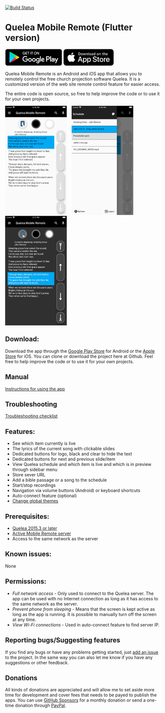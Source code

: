 [![Build Status](https://travis-ci.com/quelea-projection/quelea-flutter-remote.svg?branch=master)](https://travis-ci.com/quelea-projection/quelea-flutter-remote)

# Quelea Mobile Remote (Flutter version)
<a href="https://play.google.com/store/apps/details?id=org.quelea.mobileremote"><img src="readme_resources/google-play-badge.png" height="55" alt="Download Quelea Mobile Remote in Google Play"></a> <a href="https://apps.apple.com/app/id1535967266" ><img src="readme_resources/app_store_badge.png" alt="Download Quelea Mobile Remote in App Store" height="55"></a>

Quelea Mobile Remote is an Android and iOS app that allows you to remotely control the free church projection software Quelea. It is a customized version of the web site remote control feature for easier access.

The entire code is open source, so free to help improve the code or to use it for your own projects.

<img src="readme_resources/main.png" width="200"/>&nbsp;&nbsp;&nbsp;  <img src="readme_resources/schedule.png" width="200"/>&nbsp;&nbsp;&nbsp; <img src="readme_resources/dark.png" width="200" />

## Download:
Download the app through the [Google Play Store](https://play.google.com/store/apps/details?id=org.quelea.mobileremote) for Android or the [Apple Store](https://apps.apple.com/app/id1535967266) for iOS. You can clone or download the project here at Github. Feel free to help improve the code or to use it for your own projects.

## Manual
[Instructions for using the app](https://quelea-projection.github.io/docs/Remote_Control_Manual)

## Troubleshooting
[Troubleshooting checklist](https://quelea-projection.github.io/docs/Remote_Control_Troubleshooting)

## Features:
* See which item currently is live
* The lyrics of the current song with clickable slides
* Dedicated buttons for logo, black and clear to hide the text
* Dedicated buttons for next and previous slide/item
* View Quelea schedule and which item is live and which is in preview through sidebar menu
* Store sever URL
* Add a bible passage or a song to the schedule
* Start/stop recordings
* Navigation via volume buttons (Android) or keyboard shortcuts
* Auto-connect feature (optional)
* [Change global themes](https://quelea.org/wiki/index.php/Themes#Set_a_global_theme)

## Prerequisites:
* [Quelea 2015.3 or later](https://sourceforge.net/projects/quelea/files/)
* [Active Mobile Remote server](http://quelea.org/wiki/index.php/Mobile_Remote#Activating_Mobile_Remote)
* Access to the same network as the server

## Known issues:
 None

## Permissions:
* *Full network access* - Only used to connect to the Quelea server. The app can be used with no Internet connection as long as it has access to the same network as the server.
* *Prevent phone from sleeping* - Means that the screen is kept active as long as the app is running. It is possible to manually turn off the screen at any time.
* *View Wi-Fi connections* - Used in auto-connect feature to find server IP.

## Reporting bugs/Suggesting features
If you find any bugs or have any problems getting started, just [add an issue](https://github.com/ArvidNy/quelea-flutter-remote/issues) to the project. In the same way you can also let me know if you have any suggestions or other feedback.

## Donations
All kinds of donations are appreciated and will allow me to set aside more time for development and cover fees that needs to be payed to publish the apps. You can use [GitHub Sponsors](https://github.com/sponsors/ArvidNy) for a monthly donation or send a one-time donation through [PayPal](https://www.paypal.me/ArvidNy).
